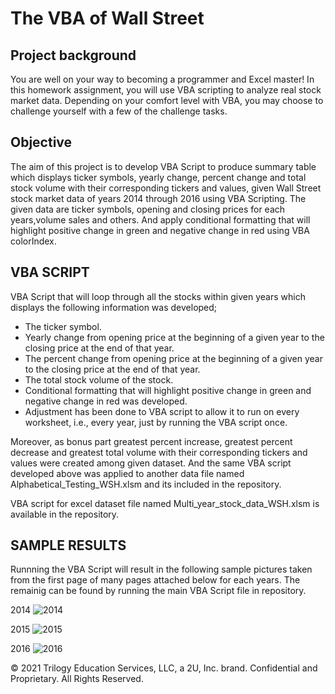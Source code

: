 # The VBA of Wall Street

## Project background

You are well on your way to becoming a programmer and Excel master! In this homework assignment, you will use VBA scripting to analyze real stock market data. Depending on your comfort level with VBA, you may choose to challenge yourself with a few of the challenge tasks.

## Objective

The aim of this project is to develop VBA Script to produce summary table  which displays ticker symbols, yearly change, percent change and total stock volume with their corresponding tickers and values, given Wall Street stock market data of years 2014 through 2016 using VBA Scripting. The given data are ticker symbols, opening and closing prices for each years,volume sales and others. And apply conditional formatting that will highlight positive change in green and negative change in red using VBA colorIndex.

## VBA SCRIPT 
VBA Script that will loop through all the stocks within given years which displays the following information was developed;

-  The ticker symbol.
-   Yearly change from opening price at the beginning of a given year to the closing price at the end of that year.
-  The percent change from opening price at the beginning of a given year to the closing price at the end of that year.
-  The total stock volume of the stock.
-  Conditional formatting that will highlight positive change in green and negative change in red was developed.
-  Adjustment has been done to VBA script to allow it to run on every worksheet, i.e., every year, just by running the VBA script once.

Moreover, as bonus part greatest percent increase, greatest percent decrease and greatest total volume with their corresponding tickers and values were created among given dataset. And the same VBA script developed above was applied to another data file named Alphabetical_Testing_WSH.xlsm and its included in the repository. 



VBA script for excel dataset file named Multi_year_stock_data_WSH.xlsm is available in the repository.

## SAMPLE RESULTS 
Runnning the VBA Script will result in the following sample pictures taken from the first page of many pages attached below for each years. The remainig can be found by running the main VBA Script file in repository. 

2014
![2014](https://user-images.githubusercontent.com/84547558/147869417-b862bd14-730b-4e00-bbb1-60f38502f68f.JPG)

2015
![2015](https://user-images.githubusercontent.com/84547558/147869420-71e9d78f-ec3c-4360-9125-c34811492e69.JPG)

2016
![2016](https://user-images.githubusercontent.com/84547558/147869421-1faf3959-4fc6-48ff-a94f-6287f0a740f5.JPG)

© 2021 Trilogy Education Services, LLC, a 2U, Inc. brand. Confidential and Proprietary. All Rights Reserved.
